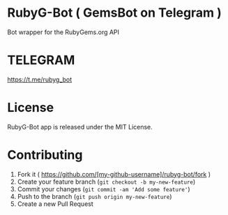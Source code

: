 # RubyG-Bot ( GemsBot on Telegram )
Bot wrapper for the RubyGems.org API

# TELEGRAM

https://t.me/rubyg_bot

# License
RubyG-Bot app is released under the MIT License.

# Contributing

1. Fork it ( https://github.com/[my-github-username]/rubyg-bot/fork )
2. Create your feature branch (`git checkout -b my-new-feature`)
3. Commit your changes (`git commit -am 'Add some feature'`)
4. Push to the branch (`git push origin my-new-feature`)
5. Create a new Pull Request
